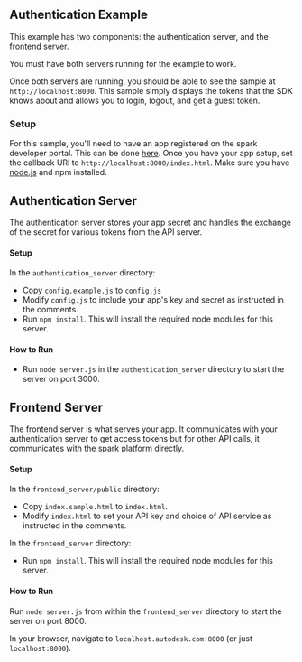 ## Authentication Example

This example has two components: the authentication server, and the frontend server.

You must have both servers running for the example to work.

Once both servers are running, you should be able to see the sample at `http://localhost:8000`. This sample simply
displays the tokens that the SDK knows about and allows you to login, logout, and get a guest token.

### Setup
For this sample, you'll need to have an app registered on the spark developer portal. This can be done
[here](https://spark.autodesk.com/developers/myApps). Once you have your app setup, set the callback URl to
`http://localhost:8000/index.html`. Make sure you have [node.js](http://nodejs.org) and npm installed.

## Authentication Server
The authentication server stores your app secret and handles the exchange of the secret for various tokens from the
API server.

#### Setup
In the `authentication_server` directory:
- Copy `config.example.js` to `config.js` 
- Modify `config.js` to include your app's key and secret as instructed in the comments.
- Run `npm install`. This will install the required node modules for this server.

#### How to Run
- Run `node server.js` in the `authentication_server` directory to start the server on port 3000.

## Frontend Server
The frontend server is what serves your app. It communicates with your authentication server to get access tokens but for
other API calls, it communicates with the spark platform directly.

#### Setup
In the `frontend_server/public` directory:
- Copy `index.sample.html` to `index.html`.
- Modify `index.html` to set your API key and choice of API service as instructed in the comments.

In the `frontend_server` directory:
- Run `npm install`. This will install the required node modules for this server.

#### How to Run
Run `node server.js` from within the `frontend_server` directory to start the server on port 8000.

In your browser, navigate to `localhost.autodesk.com:8000` (or just `localhost:8000`).
